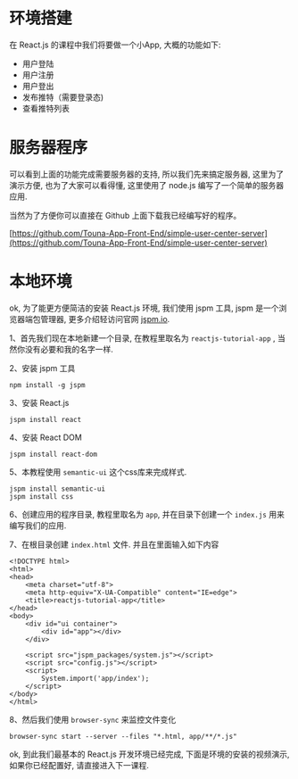 # 环境搭建

在 React.js 的课程中我们将要做一个小App, 大概的功能如下:

- 用户登陆
- 用户注册
- 用户登出
- 发布推特（需要登录态)
- 查看推特列表


# 服务器程序

可以看到上面的功能完成需要服务器的支持, 所以我们先来搞定服务器, 这里为了演示方便, 也为了大家可以看得懂, 这里使用了 node.js 编写了一个简单的服务器应用.

当然为了方便你可以直接在 Github 上面下载我已经编写好的程序。

[https://github.com/Touna-App-Front-End/simple-user-center-server](https://github.com/Touna-App-Front-End/simple-user-center-server)

# 本地环境

ok, 为了能更方便简洁的安装 React.js 环境, 我们使用 jspm 工具, jspm 是一个浏览器端包管理器, 更多介绍轻访问官网 [jspm.io](http://jspm.io/).

1、首先我们现在本地新建一个目录, 在教程里取名为 `reactjs-tutorial-app` , 当然你没有必要和我的名字一样.

2、安装 jspm 工具

```
npm install -g jspm
```

3、安装 React.js

```
jspm install react
```

4、安装 React DOM

```
jspm install react-dom
```

5、本教程使用 `semantic-ui` 这个css库来完成样式.

```
jspm install semantic-ui
jspm install css
```

6、创建应用的程序目录, 教程里取名为 `app`, 并在目录下创建一个 `index.js` 用来编写我们的应用.

7、在根目录创建 `index.html` 文件. 并且在里面输入如下内容

```
<!DOCTYPE html>
<html>
<head>
    <meta charset="utf-8">
    <meta http-equiv="X-UA-Compatible" content="IE=edge">
    <title>reactjs-tutorial-app</title>
</head>
<body>
    <div id="ui container">
        <div id="app"></div>
    </div>

    <script src="jspm_packages/system.js"></script>
    <script src="config.js"></script>
    <script>
        System.import('app/index');
    </script>
</body>
</html>
```
8、然后我们使用 `browser-sync` 来监控文件变化

```
browser-sync start --server --files "*.html, app/**/*.js"
```

ok, 到此我们最基本的 React.js 开发环境已经完成, 下面是环境的安装的视频演示, 如果你已经配置好, 请直接进入下一课程.

